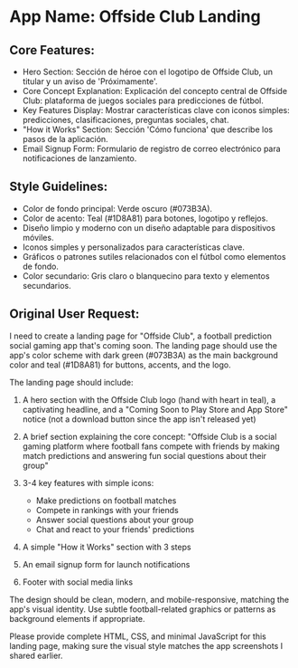 # **App Name**: Offside Club Landing

## Core Features:

- Hero Section: Sección de héroe con el logotipo de Offside Club, un titular y un aviso de 'Próximamente'.
- Core Concept Explanation: Explicación del concepto central de Offside Club: plataforma de juegos sociales para predicciones de fútbol.
- Key Features Display: Mostrar características clave con iconos simples: predicciones, clasificaciones, preguntas sociales, chat.
- "How it Works" Section: Sección 'Cómo funciona' que describe los pasos de la aplicación.
- Email Signup Form: Formulario de registro de correo electrónico para notificaciones de lanzamiento.

## Style Guidelines:

- Color de fondo principal: Verde oscuro (#073B3A).
- Color de acento: Teal (#1D8A81) para botones, logotipo y reflejos.
- Diseño limpio y moderno con un diseño adaptable para dispositivos móviles.
- Iconos simples y personalizados para características clave.
- Gráficos o patrones sutiles relacionados con el fútbol como elementos de fondo.
- Color secundario: Gris claro o blanquecino para texto y elementos secundarios.

## Original User Request:
I need to create a landing page for "Offside Club", a football prediction social gaming app that's coming soon. The landing page should use the app's color scheme with dark green (#073B3A) as the main background color and teal (#1D8A81) for buttons, accents, and the logo.

The landing page should include:

1. A hero section with the Offside Club logo (hand with heart in teal), a captivating headline, and a "Coming Soon to Play Store and App Store" notice (not a download button since the app isn't released yet)

2. A brief section explaining the core concept: "Offside Club is a social gaming platform where football fans compete with friends by making match predictions and answering fun social questions about their group"

3. 3-4 key features with simple icons:
   - Make predictions on football matches
   - Compete in rankings with your friends
   - Answer social questions about your group
   - Chat and react to your friends' predictions

4. A simple "How it Works" section with 3 steps

5. An email signup form for launch notifications

6. Footer with social media links

The design should be clean, modern, and mobile-responsive, matching the app's visual identity. Use subtle football-related graphics or patterns as background elements if appropriate.

Please provide complete HTML, CSS, and minimal JavaScript for this landing page, making sure the visual style matches the app screenshots I shared earlier.
  